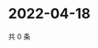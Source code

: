 # 2022-04-18

共 0 条

<!-- BEGIN WEIBO -->
<!-- 最后更新时间 Mon Apr 18 2022 00:20:19 GMT+0800 (China Standard Time) -->

<!-- END WEIBO -->
